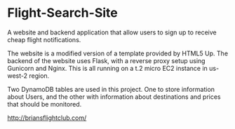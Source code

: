 # Flight-Search-Site
A website and backend application that allow users to sign up to receive cheap flight notifications.

The website is a modified version of a template provided by HTML5 Up. The backend of the website uses Flask, with a reverse proxy setup using Gunicorn and Nginx. This is all running on a t.2 micro EC2 instance in us-west-2 region.

Two DynamoDB tables are used in this project. One to store information about Users, and the other with information about destinations and prices that should be monitored.

http://briansflightclub.com/
